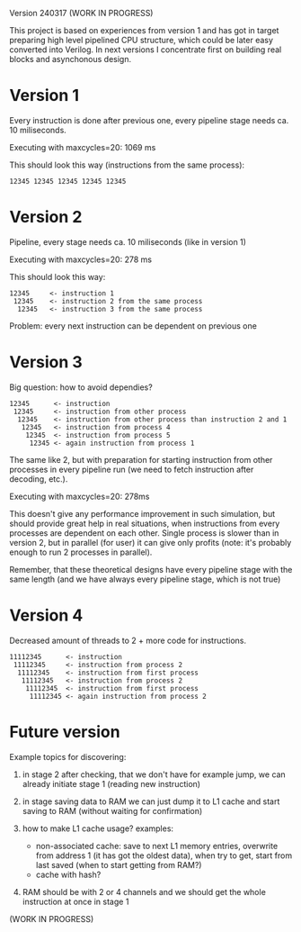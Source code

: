 Version 240317 (WORK IN PROGRESS)

This project is based on experiences from version 1 and has got in target
preparing high level pipelined CPU structure, which could be later easy
converted into Verilog. In next versions I concentrate first on building real
blocks and asynchonous design.

# Version 1

Every instruction is done after previous one, every pipeline stage needs
ca. 10 miliseconds.

Executing with maxcycles=20: 1069 ms

This should look this way (instructions from the same process):

```
12345 12345 12345 12345 12345
```

# Version 2

Pipeline, every stage needs ca. 10 miliseconds (like in version 1)

Executing with maxcycles=20: 278 ms

This should look this way:

```
12345     <- instruction 1
 12345    <- instruction 2 from the same process
  12345   <- instruction 3 from the same process
```

Problem: every next instruction can be dependent on previous one

# Version 3

Big question: how to avoid dependies?


```
12345      <- instruction
 12345     <- instruction from other process
  12345    <- instruction from other process than instruction 2 and 1
   12345   <- instruction from process 4
    12345  <- instruction from process 5
     12345 <- again instruction from process 1
```

The same like 2, but with preparation for starting instruction from other processes
in every pipeline run (we need to fetch instruction after decoding, etc.).

Executing with maxcycles=20: 278ms

This doesn't give any performance improvement in such simulation,
but should provide great help in real situations, when instructions from every processes
are dependent on each other. Single process is slower than in version 2, but in parallel 
(for user) it can give only profits (note: it's probably enough to run 2 processes in parallel).

Remember, that these theoretical designs have every pipeline stage with the same length
(and we have always every pipeline stage, which is not true)

# Version 4

Decreased amount of threads to 2 + more code for instructions.

```
11112345      <- instruction
 11112345     <- instruction from process 2
  11112345    <- instruction from first process
   11112345   <- instruction from process 2
    11112345  <- instruction from first process
     11112345 <- again instruction from process 2
```

# Future version

Example topics for discovering:

1. in stage 2 after checking, that we don't have for example jump, we can already initiate stage 1
(reading new instruction)
2. in stage saving data to RAM we can just dump it to L1 cache and start saving to RAM (without waiting
for confirmation)
3. how to make L1 cache usage? examples:

   * non-associated cache: save to next L1 memory entries, overwrite from address 1 (it has got the oldest data),
     when try to get, start from last saved (when to start getting from RAM?)
   * cache with hash?

4. RAM should be with 2 or 4 channels and we should get the whole instruction at once in stage 1

(WORK IN PROGRESS)
